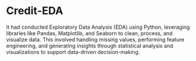 # Credit-EDA
It had conducted Exploratory Data Analysis (EDA) using Python, leveraging  libraries like Pandas, Matplotlib, and Seaborn to clean, process, and visualize  data. This involved handling missing values, performing feature engineering,  and generating insights through statistical analysis and visualizations to  support data-driven decision-making.
